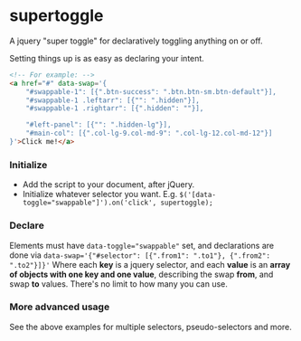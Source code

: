 # supertoggle
A jquery "super toggle" for declaratively toggling anything on or off.

Setting things up is as easy as declaring your intent.

```html
<!-- For example: -->
<a href="#" data-swap='{
    "#swappable-1": [{".btn-success": ".btn.btn-sm.btn-default"}],
    "#swappable-1 .leftarr": [{"": ".hidden"}],
    "#swappable-1 .rightarr": [{".hidden": ""}],

    "#left-panel": [{"": ".hidden-lg"}],
    "#main-col": [{".col-lg-9.col-md-9": ".col-lg-12.col-md-12"}]
}'>Click me!</a>
```

### Initialize
* Add the script to your document, after jQuery.
* Initialize whatever selector you want. E.g. ```$('[data-toggle="swappable"]').on('click', supertoggle);```

### Declare
Elements must have ```data-toggle="swappable"``` set, and declarations are done via ```data-swap='{"#selector": [{".from1": ".to1"}, {".from2": ".to2"}]}'``` Where each <strong>key</strong> is a jquery selector, and each <strong>value</strong> is an <strong>array of objects with one key and one value</strong>, describing the swap <strong>from</strong>, and swap <strong>to</strong> values. There's no limit to how many you can use.
### More advanced usage
See the above examples for multiple selectors, pseudo-selectors and more.
